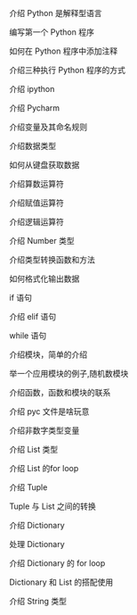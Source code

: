 
介绍 Python 是解释型语言

编写第一个 Python 程序

如何在 Python 程序中添加注释 

介绍三种执行 Python 程序的方式

介绍 ipython

介绍 Pycharm

介绍变量及其命名规则

介绍数据类型

如何从键盘获取数据

介绍算数运算符

介绍赋值运算符

介绍逻辑运算符

介绍 Number 类型

介绍类型转换函数和方法

如何格式化输出数据

if 语句

介绍 elif 语句

while 语句

介绍模块，简单的介绍

举一个应用模块的例子,随机数模块

介绍函数，函数和模块的联系

介绍 pyc 文件是啥玩意

介绍非数字类型变量

介绍 List 类型

介绍 List 的for loop

介绍 Tuple

Tuple 与 List 之间的转换

介绍 Dictionary

处理 Dictionary

介绍 Dictionary 的 for loop

Dictionary 和 List 的搭配使用

介绍 String 类型

